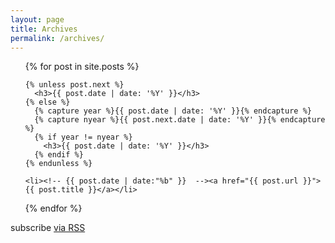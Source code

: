```yaml
---
layout: page
title: Archives
permalink: /archives/
---
```


<!-- taken from http://mikerowecode.com/2010/08/jekyll_archives_grouped_by_year.html -->
<ul class="posts">
  {% for post in site.posts %}

    {% unless post.next %}
      <h3>{{ post.date | date: '%Y' }}</h3>
    {% else %}
      {% capture year %}{{ post.date | date: '%Y' }}{% endcapture %}
      {% capture nyear %}{{ post.next.date | date: '%Y' }}{% endcapture %}
      {% if year != nyear %}
        <h3>{{ post.date | date: '%Y' }}</h3>
      {% endif %}
    {% endunless %}

    <li><!-- {{ post.date | date:"%b" }}  --><a href="{{ post.url }}">{{ post.title }}</a></li>
  {% endfor %}
</ul>

<p class="rss-subscribe">subscribe <a href="{{ "/feed.xml" | prepend: site.baseurl }}">via RSS</a></p>